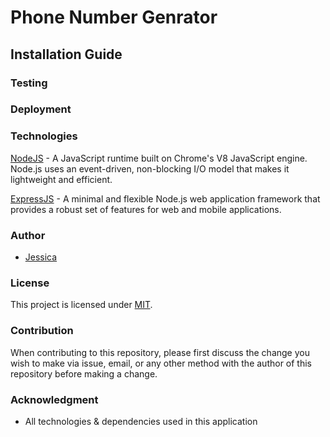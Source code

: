 # Phone Number Genrator

## Installation Guide

### Testing

### Deployment

### Technologies

[NodeJS](https://www.nodejs.org/) - A JavaScript runtime built on Chrome's V8 JavaScript engine. Node.js uses an event-driven, non-blocking I/O model that makes it lightweight and efficient.

[ExpressJS](https://www.expressjs.com/) - A minimal and flexible Node.js web application framework that provides a robust set of features for web and mobile applications.

### Author

- [Jessica](https://github.com/emp-daisy/)

### License

This project is licensed under [MIT](https://github.com/emp-daisy/PNG/blob/develop/LICENSE).

### Contribution

When contributing to this repository, please first discuss the change you wish to make via issue, email, or any other method with the author of this repository before making a change.

### Acknowledgment

- All technologies & dependencies used in this application